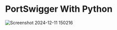 # PortSwigger With Python
![Screenshot 2024-12-11 150216](https://github.com/user-attachments/assets/b6a7a59e-9787-4003-8f47-e730d1e5c855)
